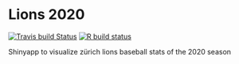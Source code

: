 # Lions 2020
<!-- badges: start -->
[![Travis build Status](https://travis-ci.com/nelstevens/baseballstats2020.svg?branch=master)](https://travis-ci.com/nelstevens/baseballstats2020)
[![R build status](https://github.com/nelstevens/baseballstats2020/workflows/CI-CD/badge.svg)](https://github.com/nelstevens/baseballstats2020/actions)
<!-- badges: end -->
Shinyapp to visualize zürich lions baseball stats of the 2020 season
